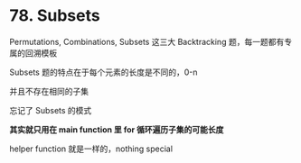 # 78. Subsets

Permutations, Combinations, Subsets 这三大 Backtracking 题，每一题都有专属的回溯模板

Subsets 题的特点在于每个元素的长度是不同的，0-n

并且不存在相同的子集

忘记了 Subsets 的模式

**其实就只用在 main function 里 for 循环遍历子集的可能长度**

helper function 就是一样的，nothing special
